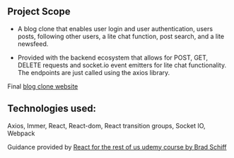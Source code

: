## Project Scope
- A blog clone that enables user login and user authentication, users posts, following other users, a lite chat function, post search, and a lite newsfeed.

- Provided with the backend ecosystem that allows for POST, GET, DELETE requests and socket.io event emitters for lite chat functionality. The endpoints are just called using the axios library.

Final [blog clone website](https://modest-almeida-fd2614.netlify.app/)

## Technologies used:
Axios, Immer, React, React-dom, React transition groups, Socket IO, Webpack

Guidance provided by [React for the rest of us udemy course by Brad Schiff](https://www.udemy.com/course/react-for-the-rest-of-us/learn/lecture/19269034#content)
